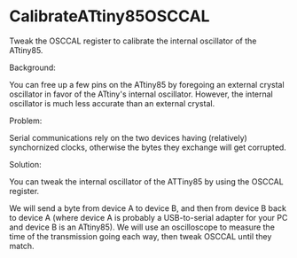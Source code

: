# CalibrateATtiny85OSCCAL
Tweak the OSCCAL register to calibrate the internal oscillator of the ATtiny85.

Background:

You can free up a few pins on the ATtiny85 by foregoing an external crystal oscillator in favor of the ATtiny's internal oscillator.  However, the internal oscillator is much less accurate than an external crystal.

Problem:

Serial communications rely on the two devices having (relatively) synchornized clocks, otherwise the bytes they exchange will get corrupted.

Solution:

You can tweak the internal oscillator of the ATTiny85 by using the OSCCAL register.

We will send a byte from device A to device B, and then from device B back to device A (where device A is probably a USB-to-serial adapter for your PC and device B is an ATtiny85).  We will use an oscilloscope to measure the time of the transmission going each way, then tweak OSCCAL until they match.

